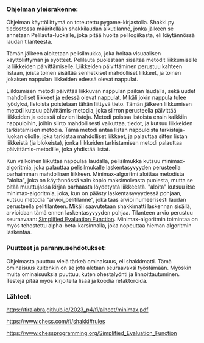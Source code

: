### Ohjelman yleisrakenne:

Ohjelman käyttöliittymä on toteutettu pygame-kirjastolla. Shakki.py tiedostossa määritellään shakkilaudan alkutilanne, jonka jälkeen se annetaan Pelilauta-luokalle, joka pitää huolta pelilogiikasta, eli käytännössä laudan tilanteesta.

Tämän jälkeen aloitetaan pelisilmukka, joka hoitaa visuaalisen käyttöliittymän ja syötteet. Pelilauta puolestaan sisältää metodit liikkumiselle ja liikkeiden päivittämiselle. Liikkeiden päivittäminen perustuu kahteen listaan, joista toinen sisältää senhetkiset mahdolliset liikkeet, ja toinen jokaisen nappulan liikkeiden edessä olevat nappulat.

Liikkumisen metodi päivittää liikkuvan nappulan paikan laudalla, sekä uudet mahdolliset liikkeet ja edessä olevat nappulat. Mikäli jokin nappula tulee lyödyksi, listoista poistetaan tähän liittyvä tieto. Tämän jälkeen liikkumisen metodi kutsuu päivittämis-metodia, joka siirron perusteella päivittää liikkeiden ja edessä olevien listoja. Metodi poistaa listoista ensin kaikkiin nappuloihin, joihin siirto mahdollisesti vaikuttaa, tiedot, ja kutsuu liikkeiden tarkistamisen metodia. Tämä metodi antaa listan nappuloista tarkistaja-luokan oliolle, joka tarkistaa mahdolliset liikkeet, ja palauttaa sitten listan liikkeistä (ja blokeista), jonka liikkeiden tarkistamisen metodi palauttaa päivittämis-metodille, joka yhdistää listat.

Kun valkoinen liikuttaa nappulaa laudalla, pelisilmukka kutsuu minimax-algoritmia, joka palauttaa pelisilmukalle laskentasyvyyden perusteella parhaimman mahdollisen liikkeen. Minimax-algoritmi aloittaa metodista "aloita", joka on käytännössä vain kopio maksimoivasta puolesta, mutta se pitää muuttujassa kirjaa parhaasta löydetystä liikkeestä. "aloita" kutsuu itse minimax-algoritmia, joka, kun on päästy laskentasyvyydessä pohjaan, kutsuu metodia "arvioi_pelitilanne", joka taas arvioi numeerisesti laudan perusteella pelitilanteen. Mikäli saavutetaan shakkimatti laskennan sisällä, arvioidaan tämä ennen laskentasyvyyden pohjaa. Tilanteen arvio perustuu seuraavaan: [Simplified Evaluation Function](https://www.chessprogramming.org/Simplified_Evaluation_Function). Minimax-algoritmin toimintaa on myös tehostettu alpha-beta-karsinnalla, joka nopeuttaa hieman algoritmin laskentaa.

### Puutteet ja parannusehdotukset:

Ohjelmasta puuttuu vielä tärkeä ominaisuus, eli shakkimatti. Tämä ominaisuus kuitenkin on se jota aletaan seuraavaksi työstämään. Myöskin muita ominaisuuksia puuttuu, kuten ohestalyönti ja linnoittautuminen. Testejä pitää myös kirjoitella lisää ja koodia refaktoroida.

### Lähteet:

https://tiralabra.github.io/2023_p4/fi/aiheet/minimax.pdf

https://www.chess.com/fi/shakki#rules

https://www.chessprogramming.org/Simplified_Evaluation_Function
